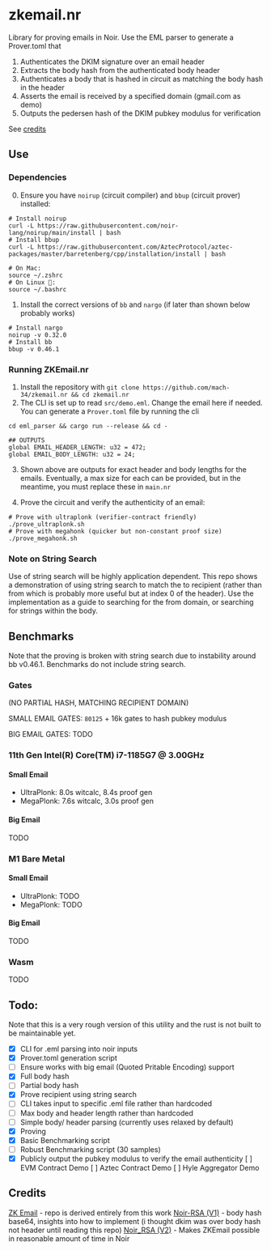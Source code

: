 # zkemail.nr

Library for proving emails in Noir. Use the EML parser to generate a Prover.toml that
1. Authenticates the DKIM signature over an email header
2. Extracts the body hash from the authenticated body header
3. Authenticates a body that is hashed in circuit as matching the body hash in the header
4. Asserts the email is received by a specified domain (gmail.com as demo)
5. Outputs the pedersen hash of the DKIM pubkey modulus for verification

See [credits](#credits)

## Use
### Dependencies
0. Ensure you have `noirup` (circuit compiler) and `bbup` (circuit prover) installed:
```console
# Install noirup
curl -L https://raw.githubusercontent.com/noir-lang/noirup/main/install | bash
# Install bbup
curl -L https://raw.githubusercontent.com/AztecProtocol/aztec-packages/master/barretenberg/cpp/installation/install | bash

# On Mac:
source ~/.zshrc
# On Linux 🗿: 
source ~/.bashrc
```
1. Install the correct versions of `bb` and `nargo` (if later than shown below probably works)
```
# Install nargo
noirup -v 0.32.0
# Install bb
bbup -v 0.46.1
```
### Running ZKEmail.nr
1. Install the repository with `git clone https://github.com/mach-34/zkemail.nr && cd zkemail.nr`
2. The CLI is set up to read `src/demo.eml`. Change the email here if needed. You can generate a `Prover.toml` file by running the cli
```
cd eml_parser && cargo run --release && cd -

## OUTPUTS
global EMAIL_HEADER_LENGTH: u32 = 472;
global EMAIL_BODY_LENGTH: u32 = 24;
```
3. Shown above are outputs for exact header and body lengths for the emails. Eventually, a max size for each can be provided, but in the meantime, you must replace these in `main.nr`

4. Prove the circuit and verify the authenticity of an email:
```console
# Prove with ultraplonk (verifier-contract friendly)
./prove_ultraplonk.sh
# Prove with megahonk (quicker but non-constant proof size)
./prove_megahonk.sh
```

### Note on String Search
Use of string search will be highly application dependent. This repo shows a demonstration of using string search to match the to recipient (rather than from which is probably more useful but at index 0 of the header). Use the implementation as a guide to searching for the from domain, or searching for strings within the body.

## Benchmarks
Note that the proving is broken with string search due to instability around bb v0.46.1. Benchmarks do not include string search.
### Gates
(NO PARTIAL HASH, MATCHING RECIPIENT DOMAIN)

SMALL EMAIL GATES: `80125` + 16k gates to hash pubkey modulus

BIG EMAIL GATES: TODO


### 11th Gen Intel(R) Core(TM) i7-1185G7 @ 3.00GHz
#### Small Email
 * UltraPlonk: 8.0s witcalc, 8.4s proof gen
 * MegaPlonk: 7.6s witcalc, 3.0s proof gen
#### Big Email
TODO
### M1 Bare Metal
#### Small Email
 * UltraPlonk: TODO
 * MegaPlonk: TODO
#### Big Email
TODO
### Wasm
TODO

## Todo:

Note that this is a very rough version of this utility and the rust is not built to be maintainable yet.

- [x] CLI for .eml parsing into noir inputs
- [x] Prover.toml generation script
- [ ] Ensure works with big email (Quoted Pritable Encoding) support
- [x] Full body hash
- [ ] Partial body hash
- [x] Prove recipient using string search
- [ ] CLI takes input to specific .eml file rather than hardcoded
- [ ] Max body and header length rather than hardcoded
- [ ] Simple body/ header parsing (currently uses relaxed by default)
- [x] Proving
- [x] Basic Benchmarking script
- [ ] Robust Benchmarking script (30 samples)
- [x] Publicly output the pubkey modulus to verify the email authenticity
  [ ] EVM Contract Demo
  [ ] Aztec Contract Demo
  [ ] Hyle Aggregator Demo

## Credits
[ZK Email](https://github.com/zkemail) - repo is derived entirely from this work
[Noir-RSA (V1)](https://github.com/richardliang/noir-rsa/) - body hash base64, insights into how to implement (i thought dkim was over body hash not header until reading this repo)
[Noir_RSA (V2)](https://github.com/noir_lang/noir_rsa) - Makes ZKEmail possible in reasonable amount of time in Noir
